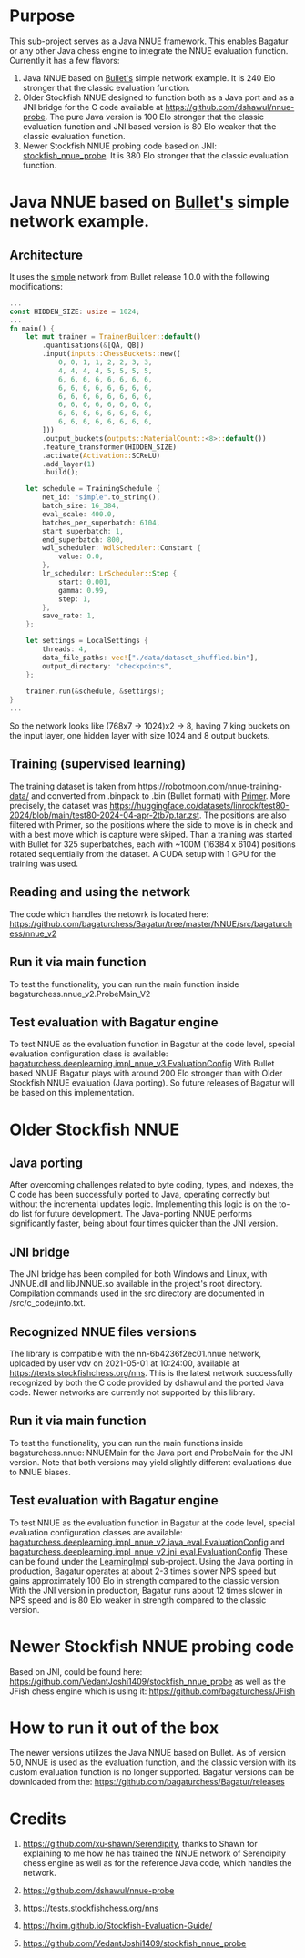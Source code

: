 # Purpose

This sub-project serves as a Java NNUE framework. This enables Bagatur or any other Java chess engine to integrate the NNUE evaluation function.
Currently it has a few flavors:
1. Java NNUE based on <a href="https://github.com/jw1912/bullet">Bullet's</a> simple network example. It is 240 Elo stronger that the classic evaluation function.
2. Older Stockfish NNUE designed to function both as a Java port and as a JNI bridge for the C code available at https://github.com/dshawul/nnue-probe. The pure Java version is 100 Elo stronger that the classic evaluation function and JNI based version is 80 Elo weaker that the classic evaluation function. 
3. Newer Stockfish NNUE probing code based on JNI: <a href="https://github.com/VedantJoshi1409/stockfish_nnue_probe">stockfish_nnue_probe</a>. It is 380 Elo stronger that the classic evaluation function.

# Java NNUE based on <a href="https://github.com/jw1912/bullet">Bullet's</a> simple network example.

## Architecture
It uses the <a href="https://github.com/jw1912/bullet/blob/main/examples/simple.rs">simple</a> network from Bullet release 1.0.0 with the following modifications:
```Rust
...
const HIDDEN_SIZE: usize = 1024;
...
fn main() {
    let mut trainer = TrainerBuilder::default()
        .quantisations(&[QA, QB])
        .input(inputs::ChessBuckets::new([
            0, 0, 1, 1, 2, 2, 3, 3,
            4, 4, 4, 4, 5, 5, 5, 5,
            6, 6, 6, 6, 6, 6, 6, 6,
            6, 6, 6, 6, 6, 6, 6, 6,
            6, 6, 6, 6, 6, 6, 6, 6,
            6, 6, 6, 6, 6, 6, 6, 6,
            6, 6, 6, 6, 6, 6, 6, 6,
            6, 6, 6, 6, 6, 6, 6, 6,
        ]))
        .output_buckets(outputs::MaterialCount::<8>::default())
        .feature_transformer(HIDDEN_SIZE)
        .activate(Activation::SCReLU)
        .add_layer(1)
        .build();

    let schedule = TrainingSchedule {
        net_id: "simple".to_string(),
        batch_size: 16_384,
        eval_scale: 400.0,
        batches_per_superbatch: 6104,
        start_superbatch: 1,
        end_superbatch: 800,
        wdl_scheduler: WdlScheduler::Constant {
            value: 0.0,
        },
        lr_scheduler: LrScheduler::Step {
            start: 0.001,
            gamma: 0.99,
            step: 1,
        },
        save_rate: 1,
    };

    let settings = LocalSettings {
        threads: 4,
        data_file_paths: vec!["./data/dataset_shuffled.bin"],
        output_directory: "checkpoints",
    };
	
    trainer.run(&schedule, &settings);
}
...
```
So the network looks like (768x7 -> 1024)x2 -> 8, having 7 king buckets on the input layer, one hidden layer with size 1024 and 8 output buckets.

## Training (supervised learning)
The training dataset is taken from https://robotmoon.com/nnue-training-data/ and converted from .binpack to .bin (Bullet format) with <a href="https://github.com/PGG106/Primer">Primer</a>.
More precisely, the dataset was https://huggingface.co/datasets/linrock/test80-2024/blob/main/test80-2024-04-apr-2tb7p.tar.zst.
The positions are also filtered with Primer, so the positions where the side to move is in check and with a best move which is capture were skiped.
Than a training was started with Bullet for 325 superbatches, each with ~100M (16384 x 6104) positions rotated sequentially from the dataset.
A CUDA setup with 1 GPU for the training was used.

## Reading and using the network
The code which handles the netowrk is located here: https://github.com/bagaturchess/Bagatur/tree/master/NNUE/src/bagaturchess/nnue_v2

## Run it via main function
To test the functionality, you can run the main function inside bagaturchess.nnue_v2.ProbeMain_V2

## Test evaluation with Bagatur engine

To test NNUE as the evaluation function in Bagatur at the code level, special evaluation configuration class is available:
<a href="https://github.com/bagaturchess/Bagatur/tree/master/LearningImpl/src/bagaturchess/deeplearning/impl_nnue_v3">bagaturchess.deeplearning.impl_nnue_v3.EvaluationConfig</a>
With Bullet based NNUE Bagatur plays with around 200 Elo stronger than with Older Stockfish NNUE evaluation (Java porting).
So future releases of Bagatur will be based on this implementation.

# Older Stockfish NNUE

## Java porting

After overcoming challenges related to byte coding, types, and indexes, the C code has been successfully ported to Java, operating correctly but without the incremental updates logic.
Implementing this logic is on the to-do list for future development. The Java-porting NNUE performs significantly faster, being about four times quicker than the JNI version.

## JNI bridge

The JNI bridge has been compiled for both Windows and Linux, with JNNUE.dll and libJNNUE.so available in the project's root directory. Compilation commands used in the src directory are documented in /src/c_code/info.txt.

## Recognized NNUE files versions

The library is compatible with the nn-6b4236f2ec01.nnue network, uploaded by user vdv on 2021-05-01 at 10:24:00, available at https://tests.stockfishchess.org/nns. This is the latest network successfully recognized by both the C code provided by dshawul and the ported Java code. Newer networks are currently not supported by this library.

## Run it via main function

To test the functionality, you can run the main functions inside bagaturchess.nnue: NNUEMain for the Java port and ProbeMain for the JNI version. Note that both versions may yield slightly different evaluations due to NNUE biases.

## Test evaluation with Bagatur engine

To test NNUE as the evaluation function in Bagatur at the code level, special evaluation configuration classes are available:
<a href="https://github.com/bagaturchess/Bagatur/blob/master/LearningImpl/src/bagaturchess/deeplearning/impl_nnue_v2/java_eval/EvaluationConfig.java/">bagaturchess.deeplearning.impl_nnue_v2.java_eval.EvaluationConfig</a>
and
<a href="https://github.com/bagaturchess/Bagatur/blob/master/LearningImpl/src/bagaturchess/deeplearning/impl_nnue_v2/jni_eval/EvaluationConfig.java/">bagaturchess.deeplearning.impl_nnue_v2.jni_eval.EvaluationConfig</a>
These can be found under the <a href="https://github.com/bagaturchess/Bagatur/tree/master/LearningImpl">LearningImpl</a> sub-project.
Using the Java porting in production, Bagatur operates at about 2-3 times slower NPS speed but gains approximately 100 Elo in strength compared to the classic version. With the JNI version in production, Bagatur runs about 12 times slower in NPS speed and is 80 Elo weaker in strength compared to the classic version.

# Newer Stockfish NNUE probing code

Based on JNI, could be found here: https://github.com/VedantJoshi1409/stockfish_nnue_probe 
as well as the JFish chess engine which is using it: https://github.com/bagaturchess/JFish

# How to run it out of the box

The newer versions utilizes the Java NNUE based on Bullet.
As of version 5.0, NNUE is used as the evaluation function, and the classic version with its custom evaluation function is no longer supported.
Bagatur versions can be downloaded from the: https://github.com/bagaturchess/Bagatur/releases

# Credits

1. https://github.com/xu-shawn/Serendipity, thanks to Shawn for explaining to me how he has trained the NNUE network of Serendipity chess engine as well as for the reference Java code, which handles the network.

2. https://github.com/dshawul/nnue-probe

3. https://tests.stockfishchess.org/nns

4. https://hxim.github.io/Stockfish-Evaluation-Guide/

5. https://github.com/VedantJoshi1409/stockfish_nnue_probe




